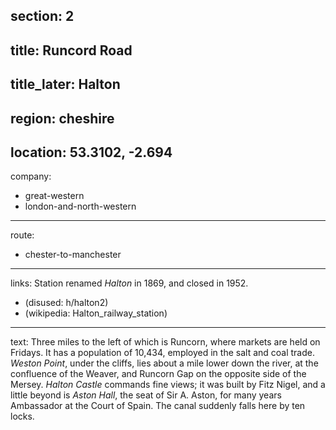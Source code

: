 section: 2
----
title: Runcord Road
----
title_later: Halton
----
region: cheshire
----
location: 53.3102, -2.694
----
company:
- great-western
- london-and-north-western
----
route:
- chester-to-manchester
----
links:
Station renamed *Halton* in 1869, and closed in 1952.
- (disused: h/halton2)
- (wikipedia: Halton_railway_station)
----
text: Three miles to the left of which is Runcorn, where markets are held on Fridays. It has a population of 10,434, employed in the salt and coal trade. *Weston Point*, under the cliffs, lies about a mile lower down the river, at the confluence of the Weaver, and Runcorn Gap on the opposite side of the Mersey. *Halton Castle* commands fine views; it was built by Fitz Nigel, and a little beyond is *Aston Hall*, the seat of Sir A. Aston, for many years Ambassador at the Court of Spain. The canal suddenly falls here by ten locks.
